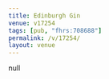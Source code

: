 ```yaml
---
title: Edinburgh Gin
venue: v17254
tags: [pub, "fhrs:708688"]
permalink: /v/17254/
layout: venue
---
```

null